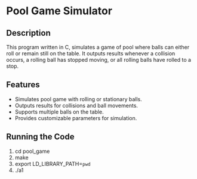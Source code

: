 # Pool Game Simulator

## Description
This program written in C, simulates a game of pool where balls can either roll or remain still on the table. 
It outputs results whenever a collision occurs, a rolling ball has stopped moving, or all rolling balls have rolled to a stop.

## Features
- Simulates pool game with rolling or stationary balls.
- Outputs results for collisions and ball movements.
- Supports multiple balls on the table.
- Provides customizable parameters for simulation.

## Running the Code
1. cd pool_game
2. make
3. export LD_LIBRARY_PATH=`pwd`
4. ./a1
